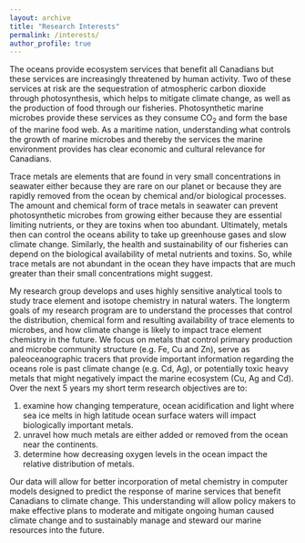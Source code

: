 ```yaml
---
layout: archive
title: "Research Interests"
permalink: /interests/
author_profile: true
---
```


The oceans provide ecosystem services that benefit all Canadians but these services are increasingly threatened by human activity. Two of these services at risk are the sequestration of atmospheric carbon dioxide through photosynthesis, which helps to mitigate climate change, as well as the production of food through our fisheries. Photosynthetic marine microbes provide these services as they consume CO<sub>2</sub> and form the base of the marine food web. As a maritime nation, understanding what controls the growth of marine microbes and thereby the services the marine environment provides has clear economic and cultural relevance for Canadians.

Trace metals are elements that are found in very small concentrations in seawater either because they are rare on our planet or because they are rapidly removed from the ocean by chemical and/or biological processes. The amount and chemical form of trace metals in seawater can prevent photosynthetic microbes from growing either because they are essential limiting nutrients, or they are toxins when too abundant. Ultimately, metals then can control the oceans ability to take up greenhouse gases and slow climate change. Similarly, the health and sustainability of our fisheries can depend on the biological availability of metal nutrients and toxins. So, while trace metals are not abundant in the ocean they have impacts that are much greater than their small concentrations might suggest.

 My research group develops and uses highly sensitive analytical tools to study trace element and isotope chemistry in natural waters. The long­term goals of my research program are to understand the processes that control the distribution, chemical form and resulting availability of trace elements to microbes, and how climate change is likely to impact trace element chemistry in the future. We focus on metals that control primary production and microbe community structure (e.g. Fe, Cu and Zn), serve as paleoceanographic tracers that provide important information regarding the oceans role is past climate change (e.g. Cd, Ag), or potentially toxic heavy metals that might negatively impact the marine ecosystem (Cu, Ag and Cd). Over the next 5 years my short term research objectives are to:

 1. examine how changing temperature, ocean acidification and light where sea ice melts in high latitude ocean surface waters will impact biologically important metals.
 2. unravel how much metals are either added or removed from the ocean near the continents.
 3. determine how decreasing oxygen levels in the ocean impact the relative distribution of metals.

 Our data will allow for better incorporation of metal chemistry in computer models designed to predict the response of marine services that benefit Canadians to climate change. This understanding will allow policy makers to make effective plans to moderate and mitigate ongoing human caused climate change and to sustainably manage and steward our marine resources into the future.
